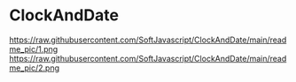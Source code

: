# ClockAndDate

https://raw.githubusercontent.com/SoftJavascript/ClockAndDate/main/readme_pic/1.png
https://raw.githubusercontent.com/SoftJavascript/ClockAndDate/main/readme_pic/2.png
